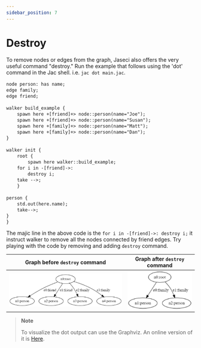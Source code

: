 ```yaml
---
sidebar_position: 7
---
```


# Destroy

To remove nodes or edges from the graph, Jaseci also offers the very useful command "destroy." Run the example that follows using the 'dot' command in the Jac shell. i.e. `jac dot main.jac`.


```jac
node person: has name;
edge family;
edge friend;

walker build_example {
    spawn here +[friend]+> node::person(name="Joe");
    spawn here +[friend]+> node::person(name="Susan");
    spawn here +[family]+> node::person(name="Matt");
    spawn here +[family]+> node::person(name="Dan");
}

walker init {
    root {
        spawn here walker::build_example;
    for i in -[friend]->:
        destroy i;
    take -->;
    }

person {
    std.out(here.name);
    take-->;
}
}
```

The majic line in the above code is the `for i in -[friend]->: destroy i;` it instruct walker to remove all the nodes connected by friend edges. Try playing with the code by removing and adding `destroy` command.


|                Graph before `destroy` command                |                 Graph after `destroy` command                 |
| :----------------------------------------------------------: | :-----------------------------------------------------------: |
| ![Example Graph - Deleting 1](img/delete_example_before.png) | ![Example Graph 2 - Deleting 2](img/delete_example_after.png) |


> **Note**
>
> To visualize the dot output can use the Graphviz. An online version of it is [Here](https://dreampuf.github.io/GraphvizOnline/).